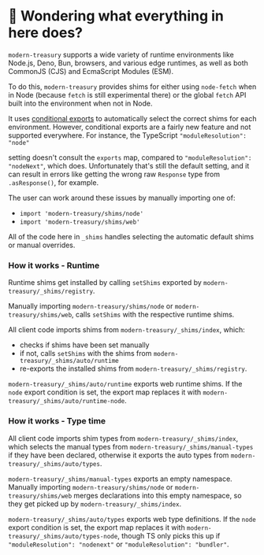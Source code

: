 # 👋 Wondering what everything in here does?

`modern-treasury` supports a wide variety of runtime environments like Node.js, Deno, Bun, browsers, and various
edge runtimes, as well as both CommonJS (CJS) and EcmaScript Modules (ESM).

To do this, `modern-treasury` provides shims for either using `node-fetch` when in Node (because `fetch` is still experimental there) or the global `fetch` API built into the environment when not in Node.

It uses [conditional exports](https://nodejs.org/api/packages.html#conditional-exports) to
automatically select the correct shims for each environment. However, conditional exports are a fairly new
feature and not supported everywhere. For instance, the TypeScript `"moduleResolution": "node"`

setting doesn't consult the `exports` map, compared to `"moduleResolution": "nodeNext"`, which does.
Unfortunately that's still the default setting, and it can result in errors like
getting the wrong raw `Response` type from `.asResponse()`, for example.

The user can work around these issues by manually importing one of:

- `import 'modern-treasury/shims/node'`
- `import 'modern-treasury/shims/web'`

All of the code here in `_shims` handles selecting the automatic default shims or manual overrides.

### How it works - Runtime

Runtime shims get installed by calling `setShims` exported by `modern-treasury/_shims/registry`.

Manually importing `modern-treasury/shims/node` or `modern-treasury/shims/web`, calls `setShims` with the respective runtime shims.

All client code imports shims from `modern-treasury/_shims/index`, which:

- checks if shims have been set manually
- if not, calls `setShims` with the shims from `modern-treasury/_shims/auto/runtime`
- re-exports the installed shims from `modern-treasury/_shims/registry`.

`modern-treasury/_shims/auto/runtime` exports web runtime shims.
If the `node` export condition is set, the export map replaces it with `modern-treasury/_shims/auto/runtime-node`.

### How it works - Type time

All client code imports shim types from `modern-treasury/_shims/index`, which selects the manual types from `modern-treasury/_shims/manual-types` if they have been declared, otherwise it exports the auto types from `modern-treasury/_shims/auto/types`.

`modern-treasury/_shims/manual-types` exports an empty namespace.
Manually importing `modern-treasury/shims/node` or `modern-treasury/shims/web` merges declarations into this empty namespace, so they get picked up by `modern-treasury/_shims/index`.

`modern-treasury/_shims/auto/types` exports web type definitions.
If the `node` export condition is set, the export map replaces it with `modern-treasury/_shims/auto/types-node`, though TS only picks this up if `"moduleResolution": "nodenext"` or `"moduleResolution": "bundler"`.
